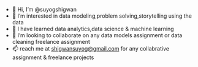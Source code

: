- 👋 Hi, I’m @suyogshigwan
- 👀 I’m interested in data modeling,problem solving,storytelling using the data
- 🌱 I have learned data analytics,data science & machine learning
- 💞️ I’m looking to collaborate on any data models assignment or data cleaning freelance assignment
- 📫 reach me at shigwansuyog@gmail.com for any collabrative assignment & freelance projects

<!---
suyogshigwan/suyogshigwan is a ✨ special ✨ repository because its `README.md` (this file) appears on your GitHub profile.
You can click the Preview link to take a look at your changes.
--->
